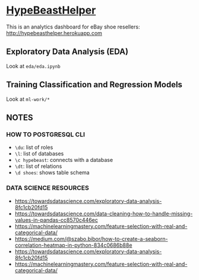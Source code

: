 # [HypeBeastHelper](http://hypebeasthelper.herokuapp.com)

This is an analytics dashboard for eBay shoe resellers: http://hypebeasthelper.herokuapp.com

## Exploratory Data Analysis (EDA)
Look at `eda/eda.ipynb`

## Training Classification and Regression Models
Look at `ml-work/*`

## NOTES

### HOW TO POSTGRESQL CLI
- `\du`: list of roles
- `\l`: list of databases
- `\c hypebeast`: connects with a database
- `\dt`: list of relations
- `\d shoes`: shows table schema

### DATA SCIENCE RESOURCES 
- https://towardsdatascience.com/exploratory-data-analysis-8fc1cb20fd15
- https://towardsdatascience.com/data-cleaning-how-to-handle-missing-values-in-pandas-cc8570c446ec
- https://machinelearningmastery.com/feature-selection-with-real-and-categorical-data/
- https://medium.com/@szabo.bibor/how-to-create-a-seaborn-correlation-heatmap-in-python-834c0686b88e
- https://towardsdatascience.com/exploratory-data-analysis-8fc1cb20fd15
- https://machinelearningmastery.com/feature-selection-with-real-and-categorical-data/
